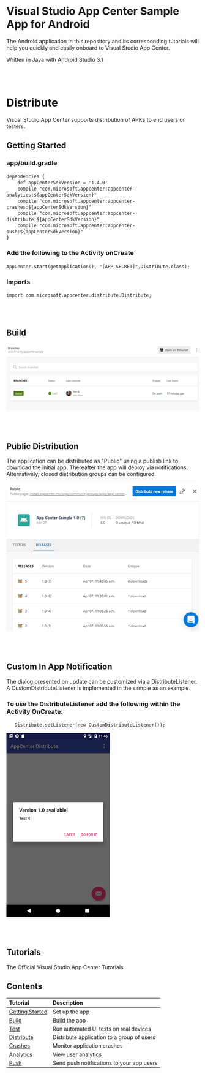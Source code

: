 # Visual Studio App Center Sample App for Android 
The Android application in this repository and its corresponding tutorials will help you quickly and easily onboard to Visual Studio App Center.

Written in Java with Android Studio 3.1

&nbsp;  
&nbsp;
&nbsp;

# Distribute

Visual Studio App Center supports distribution of APKs to end users or testers.    

## Getting Started

### app/build.gradle

```
dependencies {
    def appCenterSdkVersion = '1.4.0'
    compile "com.microsoft.appcenter:appcenter-analytics:${appCenterSdkVersion}"
    compile "com.microsoft.appcenter:appcenter-crashes:${appCenterSdkVersion}"
    compile "com.microsoft.appcenter:appcenter-distribute:${appCenterSdkVersion}"
    compile "com.microsoft.appcenter:appcenter-push:${appCenterSdkVersion}"
}
```


### Add the following to the Activity onCreate

```
AppCenter.start(getApplication(), "[APP SECRET]",Distribute.class);
``` 

### Imports

```
import com.microsoft.appcenter.distribute.Distribute;
```

&nbsp;  
&nbsp;
&nbsp;  

## Build

![Build](/art/build1.png)

&nbsp;  
&nbsp;
&nbsp;  

## Public Distribution

The application can be distributed as "Public" using a publish link to download the initial app.   Thereafter the app will deploy via notifications.  Alternatively, closed distribution groups can be configured.

![Distribute](/art/publicdistro.png)

&nbsp;  
&nbsp;
&nbsp;  

## Custom In App Notification

The dialog presented on update can be customized via a DistributeListener.   A CustomDistributeListener is implemented in the sample as an example.

### To use the DistributeListener add the following within the Activity OnCreate:

```
   Distribute.setListener(new CustomDistributeListener());
```



![Update](/art/inappupdate.png)

&nbsp;  
&nbsp;
&nbsp;  

## Tutorials

The Official Visual Studio App Center Tutorials


## Contents
| Tutorial | Description |
|:-|:-|
| [Getting Started](https://docs.microsoft.com/en-us/appcenter/quickstarts/android/getting-started) | Set up the app |
| [Build](https://docs.microsoft.com/en-us/appcenter/quickstarts/android/build) | Build the app |
| [Test](https://docs.microsoft.com/en-us/appcenter/quickstarts/android/test) | Run automated UI tests on real devices |
| [Distribute](https://docs.microsoft.com/en-us/appcenter/quickstarts/android/distribute)| Distribute application to a group of users |
| [Crashes](https://docs.microsoft.com/en-us/appcenter/quickstarts/android/crashes) | Monitor application crashes |
| [Analytics](https://docs.microsoft.com/en-us/appcenter/quickstarts/android/analytics) | View user analytics |
| [Push](https://docs.microsoft.com/en-us/appcenter/quickstarts/android/push) | Send push notifications to your app users |
